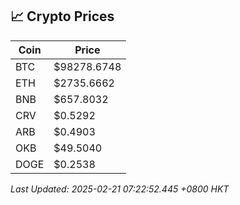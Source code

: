 ## 📈 Crypto Prices

| Coin | Price |
| ---- | ----- |
| BTC | $98278.6748 |
| ETH | $2735.6662 |
| BNB | $657.8032 |
| CRV | $0.5292 |
| ARB | $0.4903 |
| OKB | $49.5040 |
| DOGE | $0.2538 |

_Last Updated: 2025-02-21 07:22:52.445 +0800 HKT_